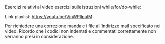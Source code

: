 Esercizi relativi al video esercizi sulle istruzioni while/for/do-while:

Link playlist: https://youtu.be/VjnWPltpuIM

Per richiedere una correzione mandate i file all'indirizzo mail specificato nei video. Ricordo che i codici non indentati e commentati correttamente non verranno presi in considerazione.
